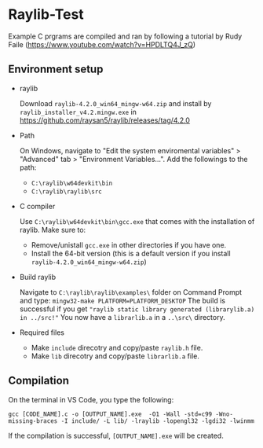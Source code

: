# Raylib-Test

Example C prgrams are compiled and ran by following a tutorial by Rudy Faile (https://www.youtube.com/watch?v=HPDLTQ4J_zQ)

Environment setup
---
- raylib

  Download `raylib-4.2.0_win64_mingw-w64.zip` and install by `raylib_installer_v4.2.mingw.exe` in https://github.com/raysan5/raylib/releases/tag/4.2.0 
- Path

  On Windows, navigate to "Edit the system enviromental variables" > "Advanced" tab > "Environment Variables...". Add the followings to the path: 
  - `C:\raylib\w64devkit\bin`
  - `C:\raylib\raylib\src`
- C compiler 

  Use `C:\raylib\w64devkit\bin\gcc.exe` that comes with the installation of raylib. Make sure to:  
  - Remove/unistall `gcc.exe` in other directories if you have one. 
  - Install the 64-bit version (this is a default version if you install `raylib-4.2.0_win64_mingw-w64.zip`)
  
- Build raylib 

  Navigate to `C:\raylib\raylib\examples\` folder on Command Prompt and type: 
  `mingw32-make PLATFORM=PLATFORM_DESKTOP`
  The build is successful if you get `"raylib static library generated (librarylib.a) in ../src!"` You now have a `librarlib.a` in a `..\src\` directory.
  
- Required files

  - Make `include` direcotry and copy/paste `raylib.h` file. 
  - Make `lib` direcotry and copy/paste `librarlib.a` file. 
  
Compilation 
---
On the terminal in VS Code, you type the following: 
```
gcc [CODE_NAME].c -o [OUTPUT_NAME].exe  -O1 -Wall -std=c99 -Wno-missing-braces -I include/ -L lib/ -lraylib -lopengl32 -lgdi32 -lwinmm
```
If the compilation is successful, `[OUTPUT_NAME].exe` will be created. 
